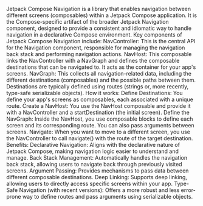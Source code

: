 Jetpack Compose Navigation is a library that enables navigation between different screens (composables) within a Jetpack Compose application. It is the Compose-specific artifact of the broader Jetpack Navigation component, designed to provide a consistent and idiomatic way to handle navigation in a declarative Compose environment.
Key components of Jetpack Compose Navigation include:
NavController: This is the central API for the Navigation component, responsible for managing the navigation back stack and performing navigation actions.
NavHost: This composable links the NavController with a NavGraph and defines the composable destinations that can be navigated to. It acts as the container for your app's screens.
NavGraph: This collects all navigation-related data, including the different destinations (composables) and the possible paths between them. Destinations are typically defined using routes (strings or, more recently, type-safe serializable objects).
How it works:
Define Destinations: You define your app's screens as composables, each associated with a unique route.
Create a NavHost: You use the NavHost composable and provide it with a NavController and a startDestination (the initial screen).
Define the NavGraph: Inside the NavHost, you use composable blocks to define each screen and its corresponding route. You can also pass arguments between screens.
Navigate: When you want to move to a different screen, you use the NavController to call navigate() with the route of the target destination.
Benefits:
Declarative Navigation: Aligns with the declarative nature of Jetpack Compose, making navigation logic easier to understand and manage.
Back Stack Management: Automatically handles the navigation back stack, allowing users to navigate back through previously visited screens.
Argument Passing: Provides mechanisms to pass data between different composable destinations.
Deep Linking: Supports deep linking, allowing users to directly access specific screens within your app.
Type-Safe Navigation (with recent versions): Offers a more robust and less error-prone way to define routes and pass arguments using serializable objects.
